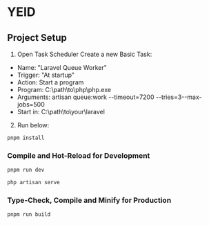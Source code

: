 # YEID

## Project Setup

1. Open Task Scheduler
   Create a new Basic Task:

* Name: "Laravel Queue Worker"
* Trigger: "At startup"
* Action: Start a program
* Program: C:\path\to\php\php.exe
* Arguments: artisan queue:work --timeout=7200 --tries=3--max-jobs=500
* Start in: C:\path\to\your\laravel

2. Run below:
```sh
pnpm install
```

### Compile and Hot-Reload for Development

```sh
pnpm run dev
```

```sh
php artisan serve
```

### Type-Check, Compile and Minify for Production

```sh
pnpm run build
```
